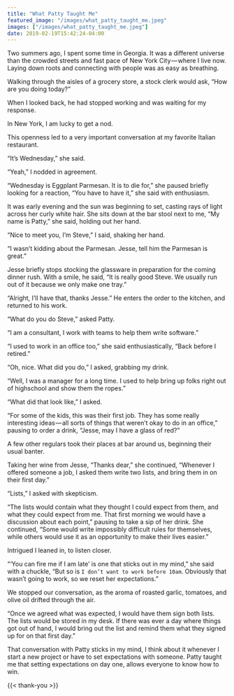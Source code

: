```yaml
---
title: "What Patty Taught Me"
featured_image: "/images/what_patty_taught_me.jpeg"
images: ["/images/what_patty_taught_me.jpeg"]
date: 2019-02-19T15:42:24-04:00
---
```


Two summers ago, I spent some time in Georgia. It was a different universe than the crowded streets and fast pace of New York City — where I live now. Laying down roots and connecting with people was as easy as breathing.

Walking through the aisles of a grocery store, a stock clerk would ask, “How are you doing today?”

When I looked back, he had stopped working and was waiting for my response.

In New York, I am lucky to get a nod.

This openness led to a very important conversation at my favorite Italian restaurant.

“It’s Wednesday,” she said.

“Yeah,” I nodded in agreement.

“Wednesday is Eggplant Parmesan. It is to die for,” she paused briefly looking for a reaction, “You have to have it,” she said with enthusiasm.

It was early evening and the sun was beginning to set, casting rays of light across her curly white hair. She sits down at the bar stool next to me, “My name is Patty,” she said, holding out her hand.

“Nice to meet you, I’m Steve,” I said, shaking her hand.

“I wasn’t kidding about the Parmesan. Jesse, tell him the Parmesan is great.”

Jesse briefly stops stocking the glassware in preparation for the coming dinner rush. With a smile, he said, “It is really good Steve. We usually run out of it because we only make one tray.”

“Alright, I’ll have that, thanks Jesse.” He enters the order to the kitchen, and returned to his work.

“What do you do Steve,” asked Patty.

“I am a consultant, I work with teams to help them write software.”

“I used to work in an office too,” she said enthusiastically, “Back before I retired.”

“Oh, nice. What did you do,” I asked, grabbing my drink.

“Well, I was a manager for a long time. I used to help bring up folks right out of highschool and show them the ropes.”

“What did that look like,” I asked.

“For some of the kids, this was their first job. They has some really interesting ideas — all sorts of things that weren’t okay to do in an office,” pausing to order a drink, “Jesse, may I have a glass of red?”

A few other regulars took their places at bar around us, beginning their usual banter.

Taking her wine from Jesse, “Thanks dear,” she continued, “Whenever I offered someone a job, I asked them write two lists, and bring them in on their first day.”

“Lists,” I asked with skepticism.

“The lists would contain what they thought I could expect from them, and what they could expect from me. That first morning we would have a discussion about each point,” pausing to take a sip of her drink. She continued, “Some would write impossibly difficult rules for themselves, while others would use it as an opportunity to make their lives easier.”

Intrigued I leaned in, to listen closer.

“‘You can fire me if I am late’ is one that sticks out in my mind,” she said with a chuckle, “But so is `I don’t want to work before 10am`. Obviously that wasn’t going to work, so we reset her expectations.”

We stopped our conversation, as the aroma of roasted garlic, tomatoes, and olive oil drifted through the air.

“Once we agreed what was expected, I would have them sign both lists. The lists would be stored in my desk. If there was ever a day where things got out of hand, I would bring out the list and remind them what they signed up for on that first day.”

That conversation with Patty sticks in my mind, I think about it whenever I start a new project or have to set expectations with someone. Patty taught me that setting expectations on day one, allows everyone to know how to win.

{{< thank-you >}}